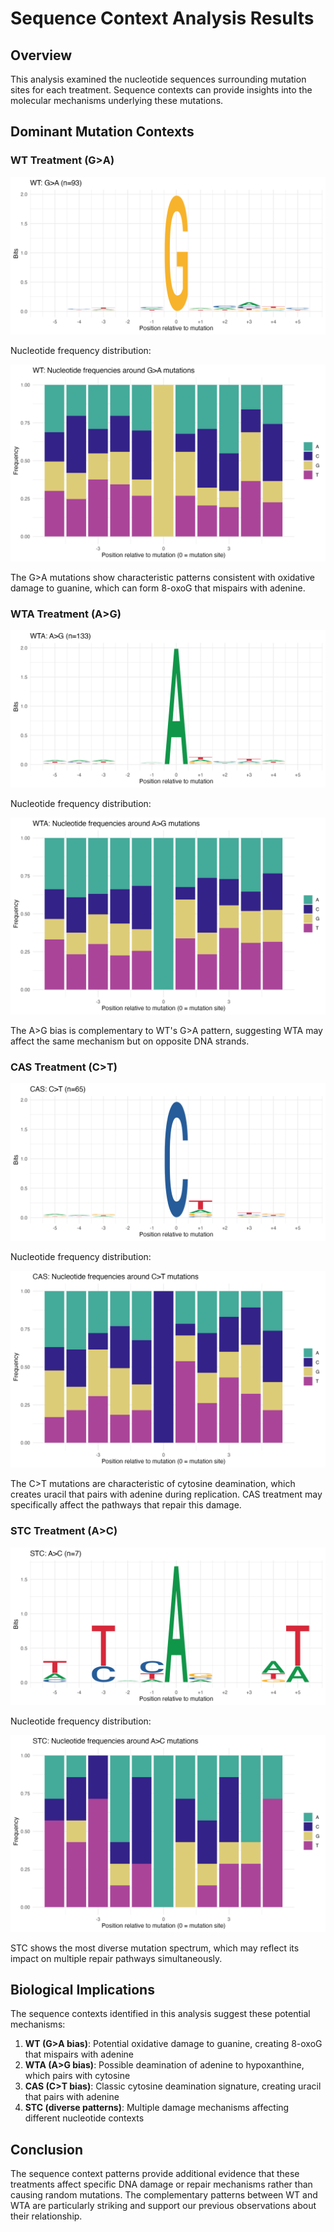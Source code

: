 # Sequence Context Analysis Results

## Overview

This analysis examined the nucleotide sequences surrounding mutation sites for each treatment.
Sequence contexts can provide insights into the molecular mechanisms underlying these mutations.

## Dominant Mutation Contexts

### WT Treatment (G>A)

![WT GtoA Context](WT_GtoA_logo.png)

Nucleotide frequency distribution:

![WT Frequencies](WT_GtoA_position_freqs.png)

The G>A mutations show characteristic patterns consistent with
oxidative damage to guanine, which can form 8-oxoG that mispairs with adenine.

### WTA Treatment (A>G)

![WTA AtoG Context](WTA_AtoG_logo.png)

Nucleotide frequency distribution:

![WTA Frequencies](WTA_AtoG_position_freqs.png)

The A>G bias is complementary to WT's G>A pattern, suggesting
WTA may affect the same mechanism but on opposite DNA strands.

### CAS Treatment (C>T)

![CAS CtoT Context](CAS_CtoT_logo.png)

Nucleotide frequency distribution:

![CAS Frequencies](CAS_CtoT_position_freqs.png)

The C>T mutations are characteristic of cytosine deamination,
which creates uracil that pairs with adenine during replication.
CAS treatment may specifically affect the pathways that repair this damage.

### STC Treatment (A>C)

![STC AtoC Context](STC_AtoC_logo.png)

Nucleotide frequency distribution:

![STC Frequencies](STC_AtoC_position_freqs.png)

STC shows the most diverse mutation spectrum, which may reflect
its impact on multiple repair pathways simultaneously.

## Biological Implications

The sequence contexts identified in this analysis suggest these potential mechanisms:

1. **WT (G>A bias)**: Potential oxidative damage to guanine, creating 8-oxoG that mispairs with adenine
2. **WTA (A>G bias)**: Possible deamination of adenine to hypoxanthine, which pairs with cytosine
3. **CAS (C>T bias)**: Classic cytosine deamination signature, creating uracil that pairs with adenine
4. **STC (diverse patterns)**: Multiple damage mechanisms affecting different nucleotide contexts

## Conclusion

The sequence context patterns provide additional evidence that these treatments affect specific
DNA damage or repair mechanisms rather than causing random mutations. The complementary patterns
between WT and WTA are particularly striking and support our previous observations about their relationship.
